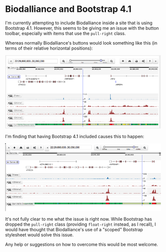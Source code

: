 # Biodalliance and Bootstrap 4.1

I'm currently attempting to include Biodalliance inside a site that is using
Bootstrap 4.1. However, this seems to be giving me an issue with the button
toolbar, especially with items that use the `pull-right` class.

Whereas normally Biodalliance's buttons would look something like this (in
terms of their relative horizontal positions):

![](good-buttons.png)

I'm finding that having Bootstrap 4.1 included causes this to happen:

![](borked-buttons.png)

It's not fully clear to me what the issue is right now. While Bootstrap has
dropped the `pull-right` class (providing `float-right` instead, as I
recall), I would have thought that Biodalliance's use of a "scoped"
Bootstrap stylesheet would solve this issue.

Any help or suggestions on how to overcome this would be most welcome.
